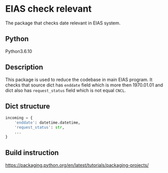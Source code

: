 # EIAS check relevant

The package that checks date relevant in EIAS system.

## Python

Python3.6.10

## Description

This package is used to reduce the codebase in main EIAS program. It checks that
source dict has `enddate` field which is more then 1970.01.01 and dict also has `request_status`
field which is not equal `CNCL`.

## Dict structure

```python
incoming = {
    'enddate': datetime.datetime,
    'request_status': str,
    ...
}
```

## Build instruction

https://packaging.python.org/en/latest/tutorials/packaging-projects/
